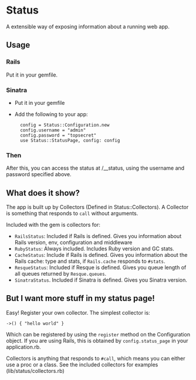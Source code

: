 # Status

A extensible way of exposing information about a running web app.

## Usage

### Rails

Put it in your gemfile.

### Sinatra

* Put it in your gemfile
* Add the following to your app:

        config = Status::Configuration.new
        config.username = "admin"
        config.password = "topsecret"
        use Status::StatusPage, config: config

### Then

After this, you can access the status at /__status, using the username and password
specified above.


## What does it show?

The app is built up by Collectors (Defined in Status::Collectors). A Collector
is something that responds to `call` without arguments. 

Included with the gem is collectors for:

* `RailsStatus`: Included if Rails is defined. Gives you information
  about Rails version, env, configuration and middleware
* `RubyStatus`: Always included. Includes Ruby version and GC stats.
* `CacheStatus`: Include if Rails is defined. Gives you information about 
  the Rails cache: type and stats, if `Rails.cache` responds to `#stats`.
* `ResqueStatus`: Included if Resque is defined. Gives you queue length
  of all queues returned by `Resque.queues`.
* `SinatraStatus`. Included if Sinatra is defined. Gives you Sinatra
  version.

## But I want more stuff in my status page!

Easy! Register your own collector. The simplest collector is:

    ->() { "hello world" }

Which can be registered by using the `register` method on the Configuration
object. If you are using Rails, this is obtained by `config.status_page` in
your application.rb.

Collectors is anything that responds to `#call`, which means you can either
use a proc or a class. See the included collectors for examples
(lib/status/collectors.rb)

  

